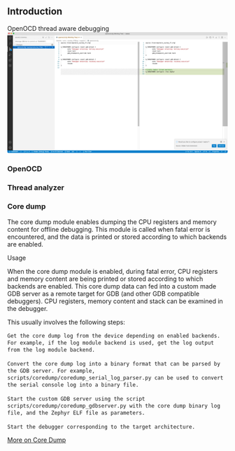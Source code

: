 ## Introduction

OpenOCD thread aware debugging
![openocd-threads-support](/images/debugging/openocd-threads-support.png)

### OpenOCD

### Thread analyzer

### Core dump
The core dump module enables dumping the CPU registers and memory content for offline debugging. This module is called when fatal error is encountered, and the data is printed or stored according to which backends are enabled.

Usage

When the core dump module is enabled, during fatal error, CPU registers and memory content are being printed or stored according to which backends are enabled. This core dump data can fed into a custom made GDB server as a remote target for GDB (and other GDB compatible debuggers). CPU registers, memory content and stack can be examined in the debugger.

This usually involves the following steps:

    Get the core dump log from the device depending on enabled backends. For example, if the log module backend is used, get the log output from the log module backend.

    Convert the core dump log into a binary format that can be parsed by the GDB server. For example, scripts/coredump/coredump_serial_log_parser.py can be used to convert the serial console log into a binary file.

    Start the custom GDB server using the script scripts/coredump/coredump_gdbserver.py with the core dump binary log file, and the Zephyr ELF file as parameters.

    Start the debugger corresponding to the target architecture.

[More on Core Dump](https://developer.nordicsemi.com/nRF_Connect_SDK/doc/latest/zephyr/guides/flash_debug/coredump.html)